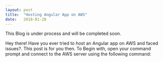 ```yaml
---
layout: post
title:  "Hosting Angular App on AWS"
date:   2018-01-28
---
```


<p>This Blog is under process and will be completed soon.</p>
<p class="intro"><span class="dropcap">H</span>ey there! Have you ever tried to host an Angular app on AWS and faced issues?. This post is for you then. To Begin with, open your command prompt and connect to the AWS server using the following command: </p>
